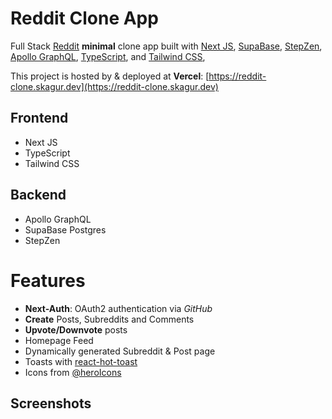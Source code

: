 # Reddit Clone App

Full Stack [Reddit](https://www.reddit.com/) **minimal** clone app built with [Next JS](https://nextjs.org/), [SupaBase](https://supabase.com/), [StepZen](https://stepzen.com/), [Apollo GraphQL](hhttps://www.apollographql.com/), [TypeScript](https://www.typescriptlang.org/), and [Tailwind CSS](https://tailwindcss.com/),

This project is hosted by & deployed at **Vercel**: [https://reddit-clone.skagur.dev](https://reddit-clone.skagur.dev)

## Frontend

-   Next JS
-   TypeScript
-   Tailwind CSS

## Backend

-   Apollo GraphQL
-   SupaBase Postgres
-   StepZen

# Features

-   **Next-Auth**: OAuth2 authentication via _GitHub_
-   **Create** Posts, Subreddits and Comments
-   **Upvote/Downvote** posts
-   Homepage Feed
-   Dynamically generated Subreddit & Post page
-   Toasts with [react-hot-toast](https://react-hot-toast.com/)
-   Icons from [@heroIcons](https://heroicons.com/)

## Screenshots
